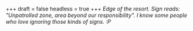 
+++
draft = false
headless = true
+++
_Edge of the resort. Sign reads: "Unpatrolled zone, area beyond our responsibility". I know some people who love ignoring those kinds of signs. :P_
